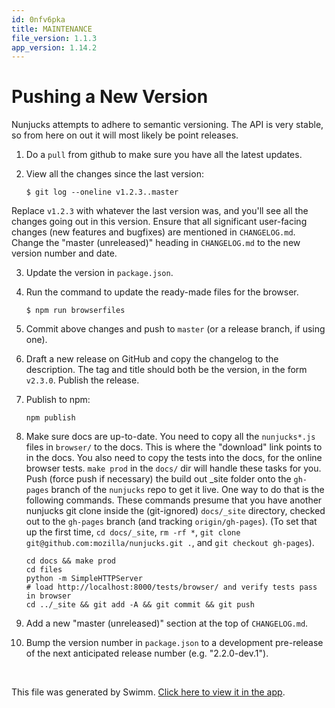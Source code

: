```yaml
---
id: 0nfv6pka
title: MAINTENANCE
file_version: 1.1.3
app_version: 1.14.2
---
```


# Pushing a New Version

Nunjucks attempts to adhere to semantic versioning. The API is very stable, so from here on out it will most likely be point releases.

1.  Do a `pull` from github to make sure you have all the latest updates.

2.  View all the changes since the last version:

    ```
    $ git log --oneline v1.2.3..master
    ```

Replace `v1.2.3` with whatever the last version was, and you'll see all the changes going out in this version. Ensure that all significant user-facing changes (new features and bugfixes) are mentioned in `CHANGELOG.md`. Change the "master (unreleased)" heading in `CHANGELOG.md` to the new version number and date.

3.  Update the version in `package.json`.

4.  Run the command to update the ready-made files for the browser.

    ```
    $ npm run browserfiles
    ```

5.  Commit above changes and push to `master` (or a release branch, if using one).

6.  Draft a new release on GitHub and copy the changelog to the description. The tag and title should both be the version, in the form `v2.3.0`. Publish the release.

7.  Publish to npm:

    ```
    npm publish
    ```

8.  Make sure docs are up-to-date. You need to copy all the `nunjucks*.js` files in `browser/` to the docs. This is where the "download" link points to in the docs. You also need to copy the tests into the docs, for the online browser tests. `make prod` in the `docs/` dir will handle these tasks for you. Push (force push if necessary) the build out \_site folder onto the `gh-pages` branch of the `nunjucks` repo to get it live. One way to do that is the following commands. These commands presume that you have another nunjucks git clone inside the (git-ignored) `docs/_site` directory, checked out to the `gh-pages` branch (and tracking `origin/gh-pages`). (To set that up the first time, `cd docs/_site`, `rm -rf *`, `git clone git@github.com:mozilla/nunjucks.git .`, and `git checkout gh-pages`).

    ```
    cd docs && make prod
    cd files
    python -m SimpleHTTPServer
    # load http://localhost:8000/tests/browser/ and verify tests pass in browser
    cd ../_site && git add -A && git commit && git push
    ```

9.  Add a new "master (unreleased)" section at the top of `CHANGELOG.md`.

10.  Bump the version number in `package.json` to a development pre-release of the next anticipated release number (e.g. "2.2.0-dev.1").

<br/>

This file was generated by Swimm. [Click here to view it in the app](https://app.swimm.io/repos/Z2l0aHViJTNBJTNBYmxvZyUzQSUzQXdlbmZlbmd3YW5n/docs/0nfv6pka).
